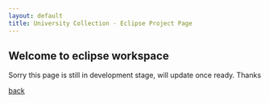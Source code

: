 ```yaml
---
layout: default
title: University Collection - Eclipse Project Page
---
```


## Welcome to eclipse workspace

Sorry this page is still in development stage, will update once ready.
Thanks

[back](https://fazrul96.github.io/fazrul.github.io/)
